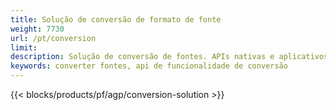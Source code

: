 ```yaml
---
title: Solução de conversão de formato de fonte 
weight: 7730
url: /pt/conversion
limit: 
description: Solução de conversão de fontes. APIs nativas e aplicativos de conversão gratuitos para arquivos de fonte TTF, WOFF, WOFF2, EOT, CFF e Type1.
keywords: converter fontes, api de funcionalidade de conversão
---
```


{{< blocks/products/pf/agp/conversion-solution >}} 
